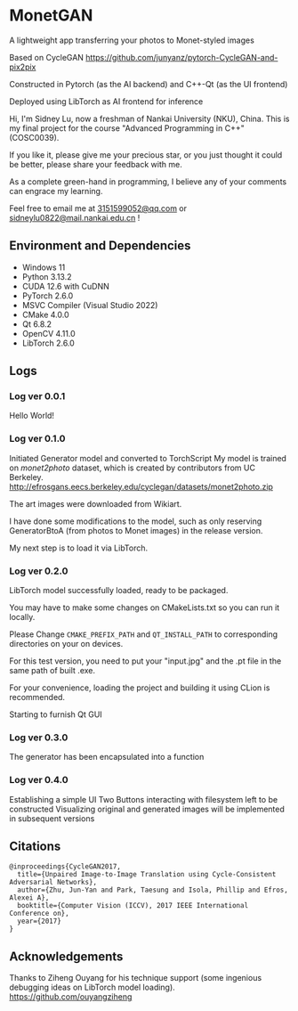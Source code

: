 # MonetGAN
A lightweight app transferring your photos to Monet-styled images

Based on CycleGAN 
https://github.com/junyanz/pytorch-CycleGAN-and-pix2pix

Constructed in Pytorch (as the AI backend) and C++-Qt (as the UI frontend)

Deployed using LibTorch as AI frontend for inference

Hi, I'm Sidney Lu, now a freshman of Nankai University (NKU), China. This is my final project for the course "Advanced Programming in C++" (COSC0039).

If you like it, please give me your precious star, or you just thought it could be better, please share your feedback with me. 

As a complete green-hand in programming, I believe any of your comments can engrace my learning.

Feel free to email me at 3151599052@qq.com or sidneylu0822@mail.nankai.edu.cn !

## Environment and Dependencies
* Windows 11
* Python 3.13.2
* CUDA 12.6 with CuDNN
* PyTorch 2.6.0
* MSVC Compiler (Visual Studio 2022)
* CMake 4.0.0
* Qt 6.8.2
* OpenCV 4.11.0
* LibTorch 2.6.0

## Logs

### Log ver 0.0.1
Hello World!

### Log ver 0.1.0
Initiated Generator model and converted to TorchScript
My model is trained on _monet2photo_ dataset, which is created by contributors from UC Berkeley.
http://efrosgans.eecs.berkeley.edu/cyclegan/datasets/monet2photo.zip

The art images were downloaded from Wikiart.

I have done some modifications to the model, such as only reserving GeneratorBtoA (from photos to Monet images) in the release version.

My next step is to load it via LibTorch.

### Log ver 0.2.0
LibTorch model successfully loaded, ready to be packaged.

You may have to make some changes on CMakeLists.txt so you can run it locally.

Please Change ```CMAKE_PREFIX_PATH``` and ```QT_INSTALL_PATH``` to corresponding directories on your on devices.

For this test version, you need to put your "input.jpg" and the .pt file in the same path of built .exe. 

For your convenience, loading the project and building it using CLion is recommended.

Starting to furnish Qt GUI

### Log ver 0.3.0
The generator has been encapsulated into a function

### Log ver 0.4.0
Establishing a simple UI
Two Buttons interacting with filesystem left to be constructed
Visualizing original and generated images will be implemented in subsequent versions

## Citations
```
@inproceedings{CycleGAN2017,
  title={Unpaired Image-to-Image Translation using Cycle-Consistent Adversarial Networks},
  author={Zhu, Jun-Yan and Park, Taesung and Isola, Phillip and Efros, Alexei A},
  booktitle={Computer Vision (ICCV), 2017 IEEE International Conference on},
  year={2017}
}
```

## Acknowledgements
Thanks to Ziheng Ouyang for his technique support (some ingenious debugging ideas on LibTorch model loading).
https://github.com/ouyangziheng